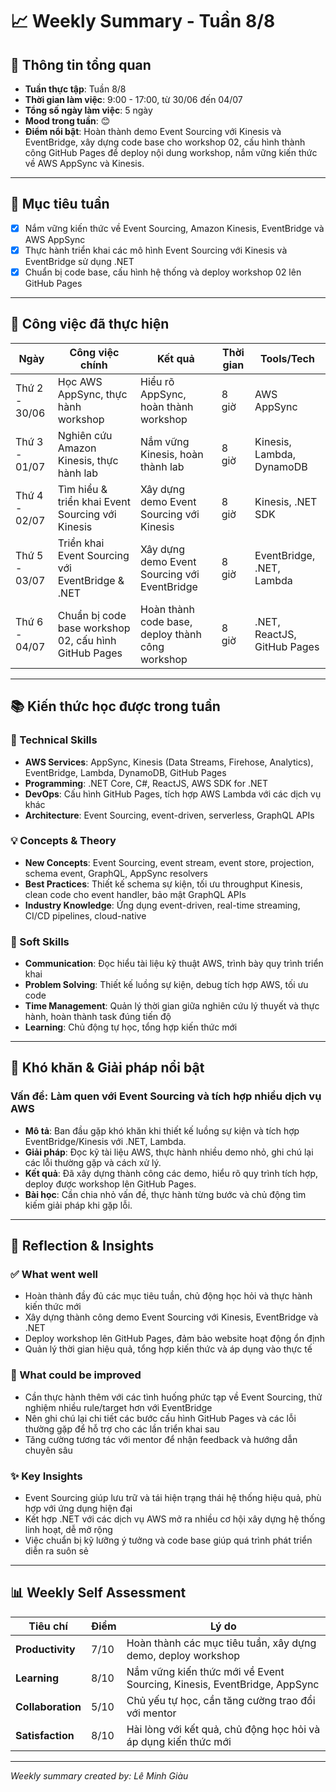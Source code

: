 # 📈 Weekly Summary - Tuần 8/8

## 📅 Thông tin tổng quan
- **Tuần thực tập**: Tuần 8/8
- **Thời gian làm việc**: 9:00 - 17:00, từ 30/06 đến 04/07
- **Tổng số ngày làm việc**: 5 ngày
- **Mood trong tuần**: 😊  
- **Điểm nổi bật**: Hoàn thành demo Event Sourcing với Kinesis và EventBridge, xây dựng code base cho workshop 02, cấu hình thành công GitHub Pages để deploy nội dung workshop, nắm vững kiến thức về AWS AppSync và Kinesis.

---

## 🎯 Mục tiêu tuần
- [x] Nắm vững kiến thức về Event Sourcing, Amazon Kinesis, EventBridge và AWS AppSync
- [x] Thực hành triển khai các mô hình Event Sourcing với Kinesis và EventBridge sử dụng .NET
- [x] Chuẩn bị code base, cấu hình hệ thống và deploy workshop 02 lên GitHub Pages

---

## 💼 Công việc đã thực hiện

| Ngày | Công việc chính | Kết quả | Thời gian | Tools/Tech |
|------|------------------|---------|-----------|------------|
| Thứ 2 - 30/06 | Học AWS AppSync, thực hành workshop | Hiểu rõ AppSync, hoàn thành workshop | 8 giờ | AWS AppSync |
| Thứ 3 - 01/07 | Nghiên cứu Amazon Kinesis, thực hành lab | Nắm vững Kinesis, hoàn thành lab | 8 giờ | Kinesis, Lambda, DynamoDB |
| Thứ 4 - 02/07 | Tìm hiểu & triển khai Event Sourcing với Kinesis | Xây dựng demo Event Sourcing với Kinesis | 8 giờ | Kinesis, .NET SDK |
| Thứ 5 - 03/07 | Triển khai Event Sourcing với EventBridge & .NET | Xây dựng demo Event Sourcing với EventBridge | 8 giờ | EventBridge, .NET, Lambda |
| Thứ 6 - 04/07 | Chuẩn bị code base workshop 02, cấu hình GitHub Pages | Hoàn thành code base, deploy thành công workshop | 8 giờ | .NET, ReactJS, GitHub Pages |

---

## 📚 Kiến thức học được trong tuần

### 🔧 Technical Skills
- **AWS Services**: AppSync, Kinesis (Data Streams, Firehose, Analytics), EventBridge, Lambda, DynamoDB, GitHub Pages
- **Programming**: .NET Core, C#, ReactJS, AWS SDK for .NET
- **DevOps**: Cấu hình GitHub Pages, tích hợp AWS Lambda với các dịch vụ khác
- **Architecture**: Event Sourcing, event-driven, serverless, GraphQL APIs

### 💡 Concepts & Theory
- **New Concepts**: Event Sourcing, event stream, event store, projection, schema event, GraphQL, AppSync resolvers
- **Best Practices**: Thiết kế schema sự kiện, tối ưu throughput Kinesis, clean code cho event handler, bảo mật GraphQL APIs
- **Industry Knowledge**: Ứng dụng event-driven, real-time streaming, CI/CD pipelines, cloud-native

### 🤝 Soft Skills
- **Communication**: Đọc hiểu tài liệu kỹ thuật AWS, trình bày quy trình triển khai
- **Problem Solving**: Thiết kế luồng sự kiện, debug tích hợp AWS, tối ưu code
- **Time Management**: Quản lý thời gian giữa nghiên cứu lý thuyết và thực hành, hoàn thành task đúng tiến độ
- **Learning**: Chủ động tự học, tổng hợp kiến thức mới

---

## 🚧 Khó khăn & Giải pháp nổi bật

### Vấn đề: Làm quen với Event Sourcing và tích hợp nhiều dịch vụ AWS
- **Mô tả**: Ban đầu gặp khó khăn khi thiết kế luồng sự kiện và tích hợp EventBridge/Kinesis với .NET, Lambda.
- **Giải pháp**: Đọc kỹ tài liệu AWS, thực hành nhiều demo nhỏ, ghi chú lại các lỗi thường gặp và cách xử lý.
- **Kết quả**: Đã xây dựng thành công các demo, hiểu rõ quy trình tích hợp, deploy được workshop lên GitHub Pages.
- **Bài học**: Cần chia nhỏ vấn đề, thực hành từng bước và chủ động tìm kiếm giải pháp khi gặp lỗi.

---

## 💭 Reflection & Insights

### ✅ What went well
- Hoàn thành đầy đủ các mục tiêu tuần, chủ động học hỏi và thực hành kiến thức mới
- Xây dựng thành công demo Event Sourcing với Kinesis, EventBridge và .NET
- Deploy workshop lên GitHub Pages, đảm bảo website hoạt động ổn định
- Quản lý thời gian hiệu quả, tổng hợp kiến thức và áp dụng vào thực tế

### 🔄 What could be improved
- Cần thực hành thêm với các tình huống phức tạp về Event Sourcing, thử nghiệm nhiều rule/target hơn với EventBridge
- Nên ghi chú lại chi tiết các bước cấu hình GitHub Pages và các lỗi thường gặp để hỗ trợ cho các lần triển khai sau
- Tăng cường tương tác với mentor để nhận feedback và hướng dẫn chuyên sâu

### ✨ Key Insights
- Event Sourcing giúp lưu trữ và tái hiện trạng thái hệ thống hiệu quả, phù hợp với ứng dụng hiện đại
- Kết hợp .NET với các dịch vụ AWS mở ra nhiều cơ hội xây dựng hệ thống linh hoạt, dễ mở rộng
- Việc chuẩn bị kỹ lưỡng ý tưởng và code base giúp quá trình phát triển diễn ra suôn sẻ

---

## 📊 Weekly Self Assessment

| Tiêu chí | Điểm | Lý do |
|----------|------|-------|
| **Productivity** | 7/10 | Hoàn thành các mục tiêu tuần, xây dựng demo, deploy workshop |
| **Learning** | 8/10 | Nắm vững kiến thức mới về Event Sourcing, Kinesis, EventBridge, AppSync |
| **Collaboration** | 5/10 | Chủ yếu tự học, cần tăng cường trao đổi với mentor |
| **Satisfaction** | 8/10 | Hài lòng với kết quả, chủ động học hỏi và áp dụng kiến thức mới |

---

*Weekly summary created by: Lê Minh Giàu*
